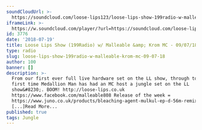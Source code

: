 ```yaml
---
soundCloudUrl: >-
  https://soundcloud.com/loose-lips123/loose-lips-show-199radio-w-malleable-krom-mc-090718
iframeLink: >-
  https://w.soundcloud.com/player/?url=https://soundcloud.com/loose-lips123/loose-lips-show-199radio-w-malleable-krom-mc-090718&color=00aabb&auto_play=false&hide_related=false&show_comments=true&show_user=true&show_reposts=false
id: 3776
date: '2018-07-19'
title: Loose Lips Show (199Radio) w/ Malleable &amp; Krom MC - 09/07/18 - Loose Lips
type: radio
slug: loose-lips-show-199radio-w-malleable-krom-mc-09-07-18
author: 100
banner: []
description: >-
  From our first ever full live hardware set on the LL show, through to the
  first time Medallion Man has had an MC host a jungle set on the LL
  show&#8230;. BOOM! http://loose-lips.co.uk
  https://www.facebook.com/malleable808 Release of the week =
  https://www.juno.co.uk/products/bleaching-agent-mulkul-ep-d-56m-remix/686732-01/
  [...]Read More...
published: true
tags: Jungle
---
```

